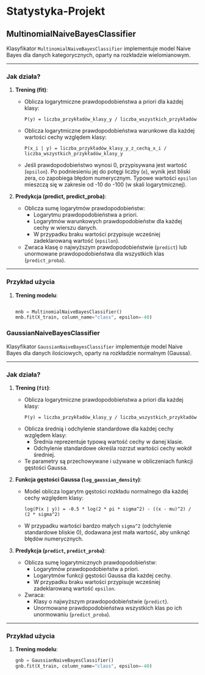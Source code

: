 # Statystyka-Projekt

## MultinomialNaiveBayesClassifier

Klasyfikator `MultinomialNaiveBayesClassifier` implementuje model Naive Bayes dla danych kategorycznych, oparty na rozkładzie wielomianowym.

---

### Jak działa?

1. **Trening (fit)**:
   - Oblicza logarytmiczne prawdopodobieństwa a priori dla każdej klasy:
     ```text
     P(y) = liczba_przykładów_klasy_y / liczba_wszystkich_przykładów
     ```
   - Oblicza logarytmiczne prawdopodobieństwa warunkowe dla każdej wartości cechy względem klasy:
     ```text
     P(x_i | y) = liczba_przykładów_klasy_y_z_cechą_x_i / liczba_wszystkich_przykładów_klasy_y
     ```
   - Jeśli prawdopodobieństwo wynosi 0, przypisywana jest wartość (`epsilon`). Po podniesieniu jej do potęgi liczby (`e`), wynik jest bliski zera, co zapobiega błędom numerycznym. Typowe wartości `epsilon` mieszczą się w zakresie od -10 do -100 (w skali logarytmicznej).

2. **Predykcja (predict, predict_proba)**:
   - Oblicza sumę logarytmów prawdopodobieństw:
     - Logarytmu prawdopodobieństwa a priori.
     - Logarytmów warunkowych prawdopodobieństw dla każdej cechy w wierszu danych.
     - W przypadku braku wartości przypisuje wcześniej zadeklarowaną wartość (`epsilon`).
   - Zwraca klasę o najwyższym prawdopodobieństwie (`predict`) lub unormowane prawdopodobieństwa dla wszystkich klas (`predict_proba`).

---

### Przykład użycia

1. **Trening modelu**:
   ```python
   
   mnb = MultinomialNaiveBayesClassifier()
   mnb.fit(X_train, column_name="class", epsilon=-40)
    ```
### GaussianNaiveBayesClassifier

Klasyfikator `GaussianNaiveBayesClassifier` implementuje model Naive Bayes dla danych ilościowych, oparty na rozkładzie normalnym (Gaussa).

---

### Jak działa?

1. **Trening (`fit`)**:
   - Oblicza logarytmiczne prawdopodobieństwa a priori dla każdej klasy:
     ```text
     P(y) = liczba_przykładów_klasy_y / liczba_wszystkich_przykładów
     ```
   - Oblicza średnią i odchylenie standardowe dla każdej cechy względem klasy:
     - Średnia reprezentuje typową wartość cechy w danej klasie.
     - Odchylenie standardowe określa rozrzut wartości cechy wokół średniej.
   - Te parametry są przechowywane i używane w obliczeniach funkcji gęstości Gaussa.

2. **Funkcja gęstości Gaussa (`log_gaussian_density`)**:
   - Model oblicza logarytm gęstości rozkładu normalnego dla każdej cechy względem klasy:
     ```text
     log(P(x | y)) = -0.5 * log(2 * pi * sigma^2) - ((x - mu)^2) / (2 * sigma^2)
     ```
   - W przypadku wartości bardzo małych `sigma^2` (odchylenie standardowe bliskie 0), dodawana jest mała wartość, aby uniknąć błędów numerycznych.

3. **Predykcja (`predict`, `predict_proba`)**:
   - Oblicza sumę logarytmicznych prawdopodobieństw:
     - Logarytmów prawdopodobieństw a priori.
     - Logarytmów funkcji gęstości Gaussa dla każdej cechy.
     - W przypadku braku wartości przypisuje wcześniej zadeklarowaną wartość `epsilon`.
   - Zwraca:
     - Klasy o najwyższym prawdopodobieństwie (`predict`).
     - Unormowane prawdopodobieństwa wszystkich klas po ich unormowaniu (`predict_proba`).

---

### Przykład użycia

1. **Trening modelu**:
    ```python
   gnb = GaussianNaiveBayesClassifier()
   gnb.fit(X_train, column_name="class", epsilon=-40)
   ```
